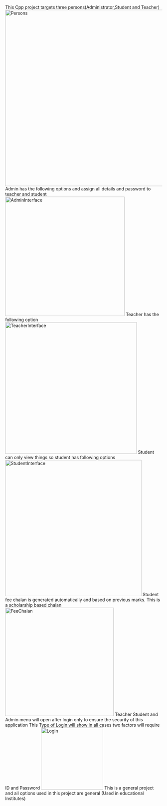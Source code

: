 This Cpp project targets three persons(Administrator,Student and Teacher)
<img width="566" alt="Persons" src="https://github.com/user-attachments/assets/08115571-3963-4caa-9c3b-b21f834012c4">
Admin has the following options and assign all details and password to teacher and student
<img width="383" alt="AdminInterface" src="https://github.com/user-attachments/assets/bed2088b-1aaf-400e-94f3-17f81dfb02fe">
Teacher has the following option
<img width="422" alt="TeacherInterface" src="https://github.com/user-attachments/assets/24e25bf3-0f67-4c34-8cf4-902e567fb785">
Student can only view things so student has following options
<img width="437" alt="StudentInterface" src="https://github.com/user-attachments/assets/b025a89f-5354-415e-a2a6-07287dc20a44">
Student fee chalan is generated automatically and based on previous marks. This is a scholarship based chalan 
<img width="348" alt="FeeChalan" src="https://github.com/user-attachments/assets/597e988c-ba4f-422c-96ed-6cf9c9486bb6">
Teacher Student and Admin menu will open after login only to ensure the security of this application 
This Type of Login will show in all cases two factors will require ID and Password
<img width="199" alt="Login" src="https://github.com/user-attachments/assets/6ab8daed-1c2e-4a3c-a254-66114f627f33">
This is a general project and all options used in this project are general (Used in educational Institutes)
